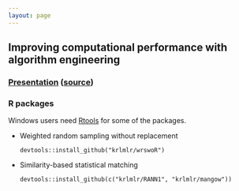 ```yaml
---
layout: page
---
```


## Improving computational performance with algorithm engineering

### [Presentation](presentation/) ([source](https://github.com/krlmlr-useR15/krlmlr-useR15.github.io/tree/master/_presentation))

### R packages

Windows users need [Rtools](http://cran.r-project.org/bin/windows/Rtools/) for some of the packages.

- Weighted random sampling without replacement

    ```
    devtools::install_github("krlmlr/wrswoR")
    ```

- Similarity-based statistical matching

    ```
    devtools::install_github(c("krlmlr/RANN1", "krlmlr/mangow"))
    ```
